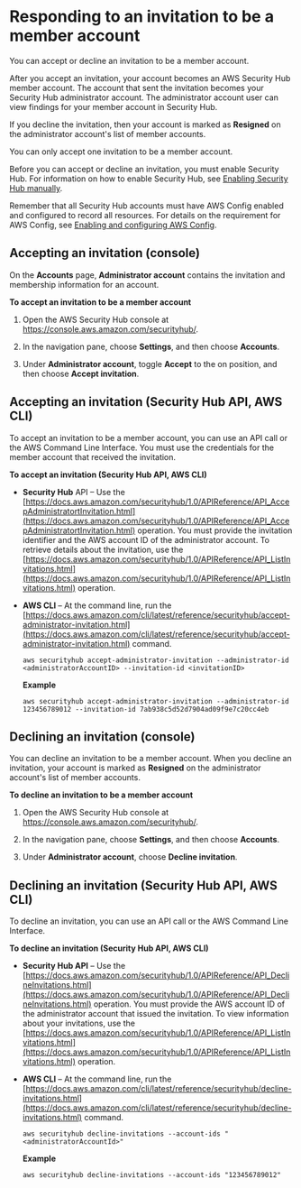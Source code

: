 # Responding to an invitation to be a member account<a name="securityhub-invitation-respond"></a>

You can accept or decline an invitation to be a member account\.

After you accept an invitation, your account becomes an AWS Security Hub member account\. The account that sent the invitation becomes your Security Hub administrator account\. The administrator account user can view findings for your member account in Security Hub\.

If you decline the invitation, then your account is marked as **Resigned** on the administrator account's list of member accounts\.

You can only accept one invitation to be a member account\.

Before you can accept or decline an invitation, you must enable Security Hub\. For information on how to enable Security Hub, see [Enabling Security Hub manually](securityhub-enable.md)\.

Remember that all Security Hub accounts must have AWS Config enabled and configured to record all resources\. For details on the requirement for AWS Config, see [Enabling and configuring AWS Config](securityhub-prereq-config.md)\.

## Accepting an invitation \(console\)<a name="securityhub-accept-invitation-console"></a>

On the **Accounts** page, **Administrator account** contains the invitation and membership information for an account\.

**To accept an invitation to be a member account**

1. Open the AWS Security Hub console at [https://console\.aws\.amazon\.com/securityhub/](https://console.aws.amazon.com/securityhub/)\.

1. In the navigation pane, choose **Settings**, and then choose **Accounts**\.

1. Under **Administrator account**, toggle **Accept** to the on position, and then choose **Accept invitation**\.

## Accepting an invitation \(Security Hub API, AWS CLI\)<a name="securityhub-accept-invitation-api-cli"></a>

To accept an invitation to be a member account, you can use an API call or the AWS Command Line Interface\. You must use the credentials for the member account that received the invitation\.

**To accept an invitation \(Security Hub API, AWS CLI\)**
+ **Security Hub** API – Use the [https://docs.aws.amazon.com/securityhub/1.0/APIReference/API_AccepAdministratortInvitation.html](https://docs.aws.amazon.com/securityhub/1.0/APIReference/API_AccepAdministratortInvitation.html) operation\. You must provide the invitation identifier and the AWS account ID of the administrator account\. To retrieve details about the invitation, use the [https://docs.aws.amazon.com/securityhub/1.0/APIReference/API_ListInvitations.html](https://docs.aws.amazon.com/securityhub/1.0/APIReference/API_ListInvitations.html) operation\.
+ **AWS CLI** – At the command line, run the [https://docs.aws.amazon.com/cli/latest/reference/securityhub/accept-administrator-invitation.html](https://docs.aws.amazon.com/cli/latest/reference/securityhub/accept-administrator-invitation.html) command\.

  ```
  aws securityhub accept-administrator-invitation --administrator-id <administratorAccountID> --invitation-id <invitationID>
  ```

  **Example**

  ```
  aws securityhub accept-administrator-invitation --administrator-id 123456789012 --invitation-id 7ab938c5d52d7904ad09f9e7c20cc4eb
  ```

## Declining an invitation \(console\)<a name="securityhub-decline-invitation-console"></a>

You can decline an invitation to be a member account\. When you decline an invitation, your account is marked as **Resigned** on the administrator account's list of member accounts\.

**To decline an invitation to be a member account**

1. Open the AWS Security Hub console at [https://console\.aws\.amazon\.com/securityhub/](https://console.aws.amazon.com/securityhub/)\.

1. In the navigation pane, choose **Settings**, and then choose **Accounts**\.

1. Under **Administrator account**, choose **Decline invitation**\.

## Declining an invitation \(Security Hub API, AWS CLI\)<a name="securityhub-decline-invitation-api-cli"></a>

To decline an invitation, you can use an API call or the AWS Command Line Interface\.

**To decline an invitation \(Security Hub API, AWS CLI\)**
+ **Security Hub API** – Use the [https://docs.aws.amazon.com/securityhub/1.0/APIReference/API_DeclineInvitations.html](https://docs.aws.amazon.com/securityhub/1.0/APIReference/API_DeclineInvitations.html) operation\. You must provide the AWS account ID of the administrator account that issued the invitation\. To view information about your invitations, use the [https://docs.aws.amazon.com/securityhub/1.0/APIReference/API_ListInvitations.html](https://docs.aws.amazon.com/securityhub/1.0/APIReference/API_ListInvitations.html) operation\.
+ **AWS CLI** – At the command line, run the [https://docs.aws.amazon.com/cli/latest/reference/securityhub/decline-invitations.html](https://docs.aws.amazon.com/cli/latest/reference/securityhub/decline-invitations.html) command\.

  ```
  aws securityhub decline-invitations --account-ids "<administratorAccountId>"
  ```

  **Example**

  ```
  aws securityhub decline-invitations --account-ids "123456789012"
  ```